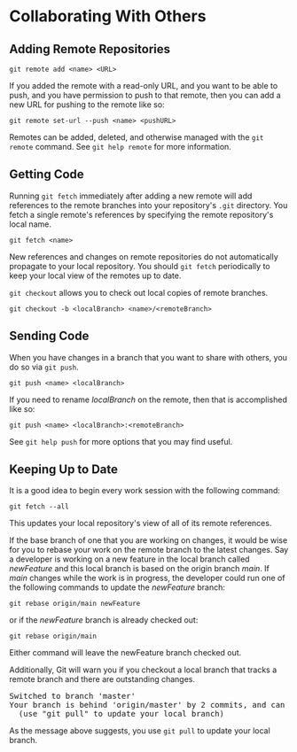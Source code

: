 # Collaborating With Others #

## Adding Remote Repositories ##

    git remote add <name> <URL>

If you added the remote with a read-only URL, and you want to be able
to push, and you have permission to push to that remote, then you can
add a new URL for pushing to the remote like so:

    git remote set-url --push <name> <pushURL>

Remotes can be added, deleted, and otherwise managed with the `git
remote` command.  See `git help remote` for more information.

## Getting Code ##

Running `git fetch` immediately after adding a new remote will add
references to the remote branches into your repository's `.git`
directory.  You fetch a single remote's references by specifying the
remote repository's local name.

    git fetch <name>

New references and changes on remote repositories do not automatically
propagate to your local repository.  You should `git fetch`
periodically to keep your local view of the remotes up to date.

`git checkout` allows you to check out local copies of remote
branches.

    git checkout -b <localBranch> <name>/<remoteBranch>

## Sending Code ##

When you have changes in a branch that you want to share with others,
you do so via `git push`.

    git push <name> <localBranch>

If you need to rename *localBranch* on the remote, then that is
accomplished like so:

    git push <name> <localBranch>:<remoteBranch>

See `git help push` for more options that you may find useful.

## Keeping Up to Date ##

It is a good idea to begin every work session with the following
command:

    git fetch --all

This updates your local repository's view of all of its remote
references.

If the base branch of one that you are working on changes, it would be
wise for you to rebase your work on the remote branch to the latest
changes.  Say a developer is working on a new feature in the local
branch called *newFeature* and this local branch is based on the
origin branch *main*.  If *main* changes while the work is in
progress, the developer could run one of the following commands to
update the *newFeature* branch:

    git rebase origin/main newFeature

or if the *newFeature* branch is already checked out:

    git rebase origin/main

Either command will leave the newFeature branch checked out.

Additionally, Git will warn you if you checkout a local branch that
tracks a remote branch and there are outstanding changes.

<pre>
Switched to branch 'master'
Your branch is behind 'origin/master' by 2 commits, and can be fast-forwarded.
  (use "git pull" to update your local branch)
</pre>

As the message above suggests, you use `git pull` to update your local branch.

